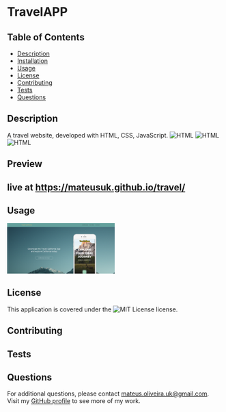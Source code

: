 # TravelAPP

  ## Table of Contents
  
  - [Description](#description)
  - [Installation](#installation)
  - [Usage](#usage)
  - [License](#license)
  - [Contributing](#contributing)
  - [Tests](#tests)
  - [Questions](#questions)

  ## Description
  
  A travel website, developed with HTML, CSS, JavaScript.
  ![HTML](https://img.shields.io/badge/HTML-orange)
  ![HTML](https://img.shields.io/badge/CSS-blue)
  ![HTML](https://img.shields.io/badge/JAVASCRIPT-yellow)
  
  

  ## Preview

  ## live at https://mateusuk.github.io/travel/

  ## Usage

  <img src="travel.png" alt="Image" width="50%">

  ## License

  This application is covered under the ![MIT License](https://img.shields.io/badge/License-MIT-green.svg) license.

  ## Contributing

  

  ## Tests

  

  ## Questions

  For additional questions, please contact mateus.oliveira.uk@gmail.com. Visit my [GitHub profile](https://github.com/Mateusuk) to see more of my work.
  
  
